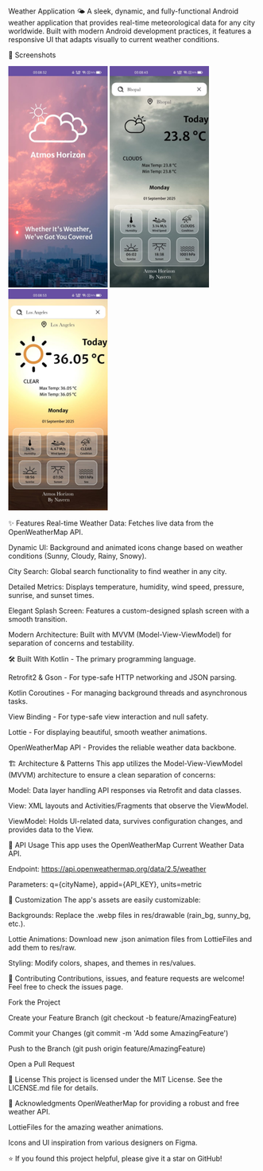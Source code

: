 Weather Application 🌤️
A sleek, dynamic, and fully-functional Android weather application that provides real-time meteorological data for any city worldwide. Built with modern Android development practices, it features a responsive UI that adapts visually to current weather conditions.


📸 Screenshots

<img src="/splashscreen.jpg" width="200"> <img src="/screenshot1.jpg" width="200">	<img src="/screenshot2.jpg" width="200">	

✨ Features
Real-time Weather Data: Fetches live data from the OpenWeatherMap API.

Dynamic UI: Background and animated icons change based on weather conditions (Sunny, Cloudy, Rainy, Snowy).

City Search: Global search functionality to find weather in any city.

Detailed Metrics: Displays temperature, humidity, wind speed, pressure, sunrise, and sunset times.

Elegant Splash Screen: Features a custom-designed splash screen with a smooth transition.

Modern Architecture: Built with MVVM (Model-View-ViewModel) for separation of concerns and testability.

🛠️ Built With
Kotlin - The primary programming language.

Retrofit2 & Gson - For type-safe HTTP networking and JSON parsing.

Kotlin Coroutines - For managing background threads and asynchronous tasks.

View Binding - For type-safe view interaction and null safety.

Lottie - For displaying beautiful, smooth weather animations.

OpenWeatherMap API - Provides the reliable weather data backbone.

🏗️ Architecture & Patterns
This app utilizes the Model-View-ViewModel (MVVM) architecture to ensure a clean separation of concerns:

Model: Data layer handling API responses via Retrofit and data classes.

View: XML layouts and Activities/Fragments that observe the ViewModel.

ViewModel: Holds UI-related data, survives configuration changes, and provides data to the View.

🔌 API Usage
This app uses the OpenWeatherMap Current Weather Data API.

Endpoint: https://api.openweathermap.org/data/2.5/weather

Parameters: q={cityName}, appid={API_KEY}, units=metric

🎨 Customization
The app's assets are easily customizable:

Backgrounds: Replace the .webp files in res/drawable (rain_bg, sunny_bg, etc.).

Lottie Animations: Download new .json animation files from LottieFiles and add them to res/raw.

Styling: Modify colors, shapes, and themes in res/values.

🤝 Contributing
Contributions, issues, and feature requests are welcome! Feel free to check the issues page.

Fork the Project

Create your Feature Branch (git checkout -b feature/AmazingFeature)

Commit your Changes (git commit -m 'Add some AmazingFeature')

Push to the Branch (git push origin feature/AmazingFeature)

Open a Pull Request

📄 License
This project is licensed under the MIT License. See the LICENSE.md file for details.

🙏 Acknowledgments
OpenWeatherMap for providing a robust and free weather API.

LottieFiles for the amazing weather animations.

Icons and UI inspiration from various designers on Figma.

⭐️ If you found this project helpful, please give it a star on GitHub!
